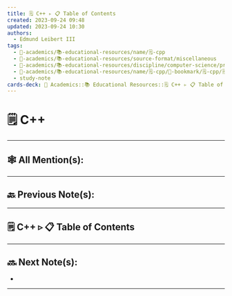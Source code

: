```yaml
---
title: 🗒️ C++ ▹ 📋 Table of Contents
created: 2023-09-24 09:48
updated: 2023-09-24 10:30
authors:
  - Edmund Leibert III
tags:
  - 🔴-academics/📚-educational-resources/name/🗒️-cpp
  - 🔴-academics/📚-educational-resources/source-format/miscellaneous
  - 🔴-academics/📚-educational-resources/discipline/computer-science/programming-language/cpp
  - 🔴-academics/📚-educational-resources/name/🗒️-cpp/🔖-bookmark/🗒️-cpp/🗒️-cpp-▹-📋-table-of-contents
  - study-note
cards-deck: 🔴 Academics::📚 Educational Resources::🗒️ C++ ▹ 📋 Table of Contents
---
```


# 🗒️ C++

---

## 🕸️ All Mention(s): 

---

## 🔙 Previous Note(s):

---

## 🗒️ C++ ▹ 📋 Table of Contents

---

## 🔜 Next Note(s):
- 

---
